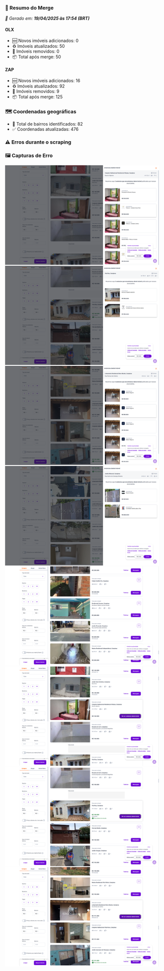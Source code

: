 ### 🔄 Resumo do Merge

_📅 Gerado em: **19/04/2025 às 17:54 (BRT)**_
#### OLX
- 🆕 Novos imóveis adicionados: 0
- ♻️ Imóveis atualizados: 50
- 🛑 Imóveis removidos: 0
- 📦 Total após merge: 50

#### ZAP
- 🆕 Novos imóveis adicionados: 16
- ♻️ Imóveis atualizados: 92
- 🛑 Imóveis removidos: 9
- 📦 Total após merge: 125

### 🗺️ Coordenadas geográficas
- 📍 Total de bairros identificados: 82
- ✅ Coordenadas atualizadas: 476

### ⚠️ Erros durante o scraping

### 🖼️ Capturas de Erro
![Erro](https://raw.githubusercontent.com/ApenasGabs/querocasa/5f699bf0f821db7220d1fa5a56b9214897a874e5/screenshots/debug_post_click_house-item-12.png)
![Erro](https://raw.githubusercontent.com/ApenasGabs/querocasa/5f699bf0f821db7220d1fa5a56b9214897a874e5/screenshots/debug_post_click_house-item-14.png)
![Erro](https://raw.githubusercontent.com/ApenasGabs/querocasa/5f699bf0f821db7220d1fa5a56b9214897a874e5/screenshots/debug_post_click_house-item-69.png)
![Erro](https://raw.githubusercontent.com/ApenasGabs/querocasa/5f699bf0f821db7220d1fa5a56b9214897a874e5/screenshots/debug_post_click_house-item-78.png)
![Erro](https://raw.githubusercontent.com/ApenasGabs/querocasa/5f699bf0f821db7220d1fa5a56b9214897a874e5/screenshots/debug_pre_click_house-item-12.png)
![Erro](https://raw.githubusercontent.com/ApenasGabs/querocasa/5f699bf0f821db7220d1fa5a56b9214897a874e5/screenshots/debug_pre_click_house-item-14.png)
![Erro](https://raw.githubusercontent.com/ApenasGabs/querocasa/5f699bf0f821db7220d1fa5a56b9214897a874e5/screenshots/debug_pre_click_house-item-69.png)
![Erro](https://raw.githubusercontent.com/ApenasGabs/querocasa/5f699bf0f821db7220d1fa5a56b9214897a874e5/screenshots/debug_pre_click_house-item-78.png)
